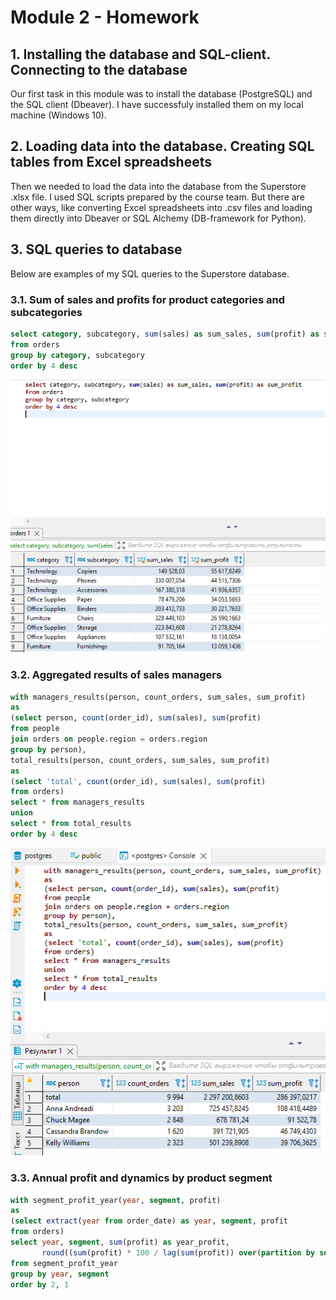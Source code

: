 # Module 2 - Homework

## 1. Installing the database and SQL-client. Connecting to the database

Our first task in this module was to install the database (PostgreSQL) and the SQL client (Dbeaver). I have sucсessfuly installed them on my local machine (Windows 10).

## 2. Loading data into the database. Creating SQL tables from Excel spreadsheets

Then we needed to load the data into the database from the Superstore .xlsx file. I used SQL scripts prepared by the course team. But there are other ways, like converting Excel spreadsheets into .csv files and loading them directly into Dbeaver or SQL Alchemy (DB-framework for Python).

## 3. SQL queries to database

Below are examples of my SQL queries to the Superstore database.

### 3.1. Sum of sales and profits for product categories and subcategories

```sql
select category, subcategory, sum(sales) as sum_sales, sum(profit) as sum_profit
from orders
group by category, subcategory
order by 4 desc
```
![categories_sales_profit](https://github.com/eskapandr/DataLearn/blob/ddc3095754ff403d886f290348cab35dd621ba1c/DE-101/Module02/images/categories_sales_profit.png)

### 3.2. Aggregated results of sales managers

```sql
with managers_results(person, count_orders, sum_sales, sum_profit) 
as
(select person, count(order_id), sum(sales), sum(profit)
from people
join orders on people.region = orders.region 
group by person),
total_results(person, count_orders, sum_sales, sum_profit) 
as
(select 'total', count(order_id), sum(sales), sum(profit)
from orders)
select * from managers_results
union
select * from total_results
order by 4 desc
```
![managers_sales_profit](https://github.com/eskapandr/DataLearn/blob/ddc3095754ff403d886f290348cab35dd621ba1c/DE-101/Module02/images/managers_sales_profit.png)

### 3.3. Annual profit and dynamics by product segment

```sql
with segment_profit_year(year, segment, profit)
as
(select extract(year from order_date) as year, segment, profit
from orders)
select year, segment, sum(profit) as year_profit, 
	   round((sum(profit) * 100 / lag(sum(profit)) over(partition by segment order by year) ) - 100, 2) as year_dynamics
from segment_profit_year
group by year, segment 
order by 2, 1 
```